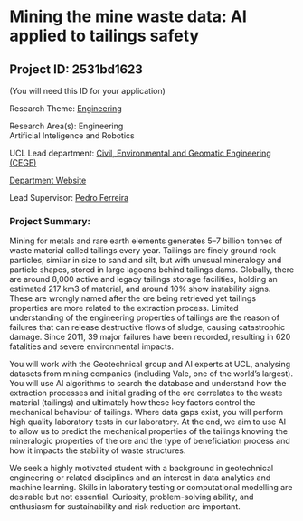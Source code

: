 # Mining the mine waste data: AI applied to tailings safety

## Project ID: **2531bd1623**
(You will need this ID for your application)

Research Theme: [Engineering](../themes/engineering.md)

Research Area(s):
Engineering<br />Artificial Inteligence and Robotics

UCL Lead department: [Civil, Environmental and Geomatic Engineering (CEGE)](../departments/civil-environmental-and-geomatic-engineering.md)

[Department Website](https://www.ucl.ac.uk/civil-environmental-geomatic-engineering)

Lead Supervisor: [Pedro Ferreira](https://profiles.ucl.ac.uk/11490)

### Project Summary:

Mining for metals and rare earth elements generates 5–7 billion tonnes of waste material called tailings every year. Tailings are finely ground rock particles, similar in size to sand and silt, but with unusual mineralogy and particle shapes, stored in large lagoons behind tailings dams. Globally, there are around 8,000 active and legacy tailings storage facilities, holding an estimated 217 km3 of material, and around 10% show instability signs. These are wrongly named after the ore being retrieved yet tailings properties are more related to the extraction process. Limited understanding of the engineering properties of tailings are the reason of failures that can release destructive flows of sludge, causing catastrophic damage. Since 2011, 39 major failures have been recorded, resulting in 620 fatalities and severe environmental impacts.

You will work with the Geotechnical group and AI experts at UCL, analysing datasets from mining companies (including Vale, one of the world’s largest). You will use AI algorithms to search the database and understand how the extraction processes and initial grading of the ore correlates to the waste material (tailings) and ultimately how these key factors control the mechanical behaviour of tailings. Where data gaps exist, you will perform high quality laboratory tests in our laboratory. At the end, we aim to use AI to allow us to predict the mechanical properties of the tailings knowing the mineralogic properties of the ore and the type of beneficiation process and how it impacts the stability of waste structures.

We seek a highly motivated student with a background in geotechnical engineering or related disciplines and an interest in data analytics and machine learning. Skills in laboratory testing or computational modelling are desirable but not essential. Curiosity, problem-solving ability, and enthusiasm for sustainability and risk reduction are important.
